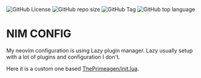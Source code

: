 ![GitHub License](https://img.shields.io/github/license/llawn/nvim_config)
![GitHub repo size](https://img.shields.io/github/repo-size/llawn/nvim_config)
![GitHub Tag](https://img.shields.io/github/v/tag/llawn/nvim_config)
![GitHub top language](https://img.shields.io/github/languages/top/llawn/nvim_config)

# NIM CONFIG

My neovim configuration is using Lazy plugin manager.
Lazy usually setup with a lot of plugins and configuration I don't. 

Here it is a custom one based
[ThePrimeagen/init.lua](https://github.com/ThePrimeagen/init.lua).

